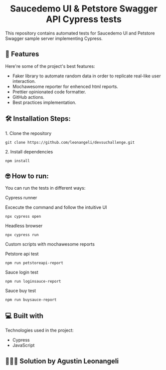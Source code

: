 <h1 align="center" id="title">Saucedemo UI & Petstore Swagger API Cypress tests</h1>

<p id="description">This repository contains automated tests for Saucedemo UI and Petstore Swagger sample server implementing Cypress.</p>

<h2>🧐 Features</h2>

Here're some of the project's best features:

- Faker library to automate random data in order to replicate real-like user interaction.
- Mochawesome reporter for enhenced html reports.
- Prettier opinionated code formatter.
- GitHub actions.
- Best practices implementation.

<h2>🛠️ Installation Steps:</h2>

<p>1. Clone the repository</p>

```
git clone https://github.com/leonangeli/devsuchallenge.git
```

<p>2. Install dependencies</p>

```
npm install
```

<h2>🤓 How to run:</h2>

You can run the tests in different ways:

<p>Cypress runner</p>
Excecute the command and follow the intuitive UI

```
npx cypress open
```

<p>Headless browser</p>

```
npx cypress run
```

<p>Custom scripts with mochawesome reports</p>

Petstore api test

```
npm run petstoreapi-report
```

Sauce login test

```
npm run loginsauce-report
```

Sauce buy test

```
npm run buysauce-report
```

<h2>💻 Built with</h2>

Technologies used in the project:

- Cypress
- JavaScript

<h2>👨🏼‍💻 Solution by Agustin Leonangeli </h2>
